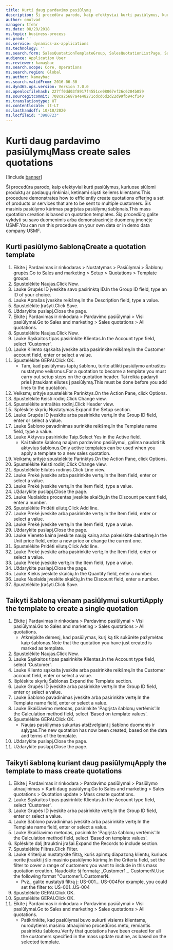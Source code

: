 ```yaml
---
title: Kurti daug pardavimo pasiūlymų
description: Ši procedūra parodo, kaip efektyviai kurti pasiūlymus, kuriuose siūlomi produktų ar paslaugų rinkiniai, ketinami siųsti keliems klientams.
author: omulvad
manager: tfehr
ms.date: 08/29/2018
ms.topic: business-process
ms.prod: ''
ms.service: dynamics-ax-applications
ms.technology: ''
ms.search.form: SalesQuotationTemplateGroup, SalesQuotationListPage, SalesCreateQuotation, SalesQuotationTable, SysQueryForm, SalesQuickQuote
audience: Application User
ms.reviewer: kamaybac
ms.search.scope: Core, Operations
ms.search.region: Global
ms.author: kamaybac
ms.search.validFrom: 2016-06-30
ms.dyn365.ops.version: Version 7.0.0
ms.openlocfilehash: 227ff0dd03f8917f4551ce08067ef26c6204b059
ms.sourcegitcommit: 708ca25687a4e48271cdcd6d2d22d99fb94cf140
ms.translationtype: HT
ms.contentlocale: lt-LT
ms.lasthandoff: 10/10/2020
ms.locfileid: "3980723"
---
```

# <a name="mass-create-sales-quotations"></a><span data-ttu-id="a7793-103">Kurti daug pardavimo pasiūlymų</span><span class="sxs-lookup"><span data-stu-id="a7793-103">Mass create sales quotations</span></span>

[!include [banner](../../includes/banner.md)]

<span data-ttu-id="a7793-104">Ši procedūra parodo, kaip efektyviai kurti pasiūlymus, kuriuose siūlomi produktų ar paslaugų rinkiniai, ketinami siųsti keliems klientams.</span><span class="sxs-lookup"><span data-stu-id="a7793-104">This procedure demonstrates how to efficiently create quotations offering a set of products or services that are to be sent to multiple customers.</span></span> <span data-ttu-id="a7793-105">Šis masinis pasiūlymo kūrimas pagrįstas pasiūlymų šablonais.</span><span class="sxs-lookup"><span data-stu-id="a7793-105">This mass quotation creation is based on quotation templates.</span></span> <span data-ttu-id="a7793-106">Šią procedūrą galite vykdyti su savo duomenimis arba demonstracinėje duomenų įmonėje USMF.</span><span class="sxs-lookup"><span data-stu-id="a7793-106">You can run this procedure on your own data or in demo data company USMF.</span></span>


## <a name="create-a-quotation-template"></a><span data-ttu-id="a7793-107">Kurti pasiūlymo šabloną</span><span class="sxs-lookup"><span data-stu-id="a7793-107">Create a quotation template</span></span>
1. <span data-ttu-id="a7793-108">Eikite į Pardavimas ir rinkodaras > Nustatymas > Pasiūlymai > Šablonų grupės.</span><span class="sxs-lookup"><span data-stu-id="a7793-108">Go to Sales and marketing > Setup > Quotations > Template groups.</span></span>
2. <span data-ttu-id="a7793-109">Spustelėkite Naujas.</span><span class="sxs-lookup"><span data-stu-id="a7793-109">Click New.</span></span>
3. <span data-ttu-id="a7793-110">Lauke Grupės ID įveskite savo pasirinktą ID.</span><span class="sxs-lookup"><span data-stu-id="a7793-110">In the Group ID field, type an ID of your choice.</span></span>
4. <span data-ttu-id="a7793-111">Lauke Aprašas įveskite reikšmę.</span><span class="sxs-lookup"><span data-stu-id="a7793-111">In the Description field, type a value.</span></span>
5. <span data-ttu-id="a7793-112">Spustelėkite Įrašyti.</span><span class="sxs-lookup"><span data-stu-id="a7793-112">Click Save.</span></span>
6. <span data-ttu-id="a7793-113">Uždarykite puslapį.</span><span class="sxs-lookup"><span data-stu-id="a7793-113">Close the page.</span></span>
7. <span data-ttu-id="a7793-114">Eikite į Pardavimas ir rinkodara > Pardavimo pasiūlymai > Visi pasiūlymai.</span><span class="sxs-lookup"><span data-stu-id="a7793-114">Go to Sales and marketing > Sales quotations > All quotations.</span></span>
8. <span data-ttu-id="a7793-115">Spustelėkite Naujas.</span><span class="sxs-lookup"><span data-stu-id="a7793-115">Click New.</span></span>
9. <span data-ttu-id="a7793-116">Lauke Sąskaitos tipas pasirinkite Klientas.</span><span class="sxs-lookup"><span data-stu-id="a7793-116">In the Account type field, select 'Customer'.</span></span>
10. <span data-ttu-id="a7793-117">Lauke Kliento sąskaita įveskite arba pasirinkite reikšmę.</span><span class="sxs-lookup"><span data-stu-id="a7793-117">In the Customer account field, enter or select a value.</span></span>
11. <span data-ttu-id="a7793-118">Spustelėkite GERAI.</span><span class="sxs-lookup"><span data-stu-id="a7793-118">Click OK.</span></span>
    * <span data-ttu-id="a7793-119">Tam, kad pasiūlymas taptų šablonu, turite atlikti pasiūlymo antraštės nustatymo veiksmus.</span><span class="sxs-lookup"><span data-stu-id="a7793-119">For a quotation to become a template you must carry out  setup steps on the quotation header.</span></span> <span data-ttu-id="a7793-120">Tai reikia padaryti prieš įtraukiant eilutes į pasiūlymą.</span><span class="sxs-lookup"><span data-stu-id="a7793-120">This must be done before you add lines to the quotation.</span></span>   
12. <span data-ttu-id="a7793-121">Veiksmų srityje spustelėkite Parinktys.</span><span class="sxs-lookup"><span data-stu-id="a7793-121">On the Action Pane, click Options.</span></span>
13. <span data-ttu-id="a7793-122">Spustelėkite Keisti rodinį.</span><span class="sxs-lookup"><span data-stu-id="a7793-122">Click Change view.</span></span>
14. <span data-ttu-id="a7793-123">Spustelėkite antraštės rodinį.</span><span class="sxs-lookup"><span data-stu-id="a7793-123">Click Header view.</span></span>
15. <span data-ttu-id="a7793-124">Išplėskite skyrių Nustatymas.</span><span class="sxs-lookup"><span data-stu-id="a7793-124">Expand the Setup section.</span></span>
16. <span data-ttu-id="a7793-125">Lauke Grupės ID įveskite arba pasirinkite vertę.</span><span class="sxs-lookup"><span data-stu-id="a7793-125">In the Group ID field, enter or select a value.</span></span>
17. <span data-ttu-id="a7793-126">Lauke Šablono pavadinimas surinkite reikšmę.</span><span class="sxs-lookup"><span data-stu-id="a7793-126">In the Template name field, type a value.</span></span>
18. <span data-ttu-id="a7793-127">Lauke Aktyvus pasirinkite Taip.</span><span class="sxs-lookup"><span data-stu-id="a7793-127">Select Yes in the Active field.</span></span>
    * <span data-ttu-id="a7793-128">Kai taikote šabloną naujam pardavimo pasiūlymui, galima naudoti tik aktyvius šablonus.</span><span class="sxs-lookup"><span data-stu-id="a7793-128">Only active templates can be used when you apply a template to a new sales quotation.</span></span>  
19. <span data-ttu-id="a7793-129">Veiksmų srityje spustelėkite Parinktys.</span><span class="sxs-lookup"><span data-stu-id="a7793-129">On the Action Pane, click Options.</span></span>
20. <span data-ttu-id="a7793-130">Spustelėkite Keisti rodinį.</span><span class="sxs-lookup"><span data-stu-id="a7793-130">Click Change view.</span></span>
21. <span data-ttu-id="a7793-131">Spustelėkite Eilutės rodinys.</span><span class="sxs-lookup"><span data-stu-id="a7793-131">Click Line view.</span></span>
22. <span data-ttu-id="a7793-132">Lauke Prekė įveskite arba pasirinkite vertę.</span><span class="sxs-lookup"><span data-stu-id="a7793-132">In the Item field, enter or select a value.</span></span>
23. <span data-ttu-id="a7793-133">Lauke Prekė įveskite vertę.</span><span class="sxs-lookup"><span data-stu-id="a7793-133">In the Item field, type a value.</span></span>
24. <span data-ttu-id="a7793-134">Uždarykite puslapį.</span><span class="sxs-lookup"><span data-stu-id="a7793-134">Close the page.</span></span>
25. <span data-ttu-id="a7793-135">Lauke Nuolaidos procentas įveskite skaičių.</span><span class="sxs-lookup"><span data-stu-id="a7793-135">In the Discount percent field, enter a number.</span></span>
26. <span data-ttu-id="a7793-136">Spustelėkite Pridėti eilutę.</span><span class="sxs-lookup"><span data-stu-id="a7793-136">Click Add line.</span></span>
27. <span data-ttu-id="a7793-137">Lauke Prekė įveskite arba pasirinkite vertę.</span><span class="sxs-lookup"><span data-stu-id="a7793-137">In the Item field, enter or select a value.</span></span>
28. <span data-ttu-id="a7793-138">Lauke Prekė įveskite vertę.</span><span class="sxs-lookup"><span data-stu-id="a7793-138">In the Item field, type a value.</span></span>
29. <span data-ttu-id="a7793-139">Uždarykite puslapį.</span><span class="sxs-lookup"><span data-stu-id="a7793-139">Close the page.</span></span>
30. <span data-ttu-id="a7793-140">Lauke Vieneto kaina įveskite naują kainą arba pakeiskite dabartinę.</span><span class="sxs-lookup"><span data-stu-id="a7793-140">In the Unit price field, enter a new price or change the current one.</span></span>
31. <span data-ttu-id="a7793-141">Spustelėkite Pridėti eilutę.</span><span class="sxs-lookup"><span data-stu-id="a7793-141">Click Add line.</span></span>
32. <span data-ttu-id="a7793-142">Lauke Prekė įveskite arba pasirinkite vertę.</span><span class="sxs-lookup"><span data-stu-id="a7793-142">In the Item field, enter or select a value.</span></span>
33. <span data-ttu-id="a7793-143">Lauke Prekė įveskite vertę.</span><span class="sxs-lookup"><span data-stu-id="a7793-143">In the Item field, type a value.</span></span>
34. <span data-ttu-id="a7793-144">Uždarykite puslapį.</span><span class="sxs-lookup"><span data-stu-id="a7793-144">Close the page.</span></span>
35. <span data-ttu-id="a7793-145">Lauke Kiekis įveskite skaičių.</span><span class="sxs-lookup"><span data-stu-id="a7793-145">In the Quantity field, enter a number.</span></span>
36. <span data-ttu-id="a7793-146">Lauke Nuolaida įveskite skaičių.</span><span class="sxs-lookup"><span data-stu-id="a7793-146">In the Discount field, enter a number.</span></span>
37. <span data-ttu-id="a7793-147">Spustelėkite Įrašyti.</span><span class="sxs-lookup"><span data-stu-id="a7793-147">Click Save.</span></span>

## <a name="apply-the-template-to-create-a-single-quotation"></a><span data-ttu-id="a7793-148">Taikyti šabloną vienam pasiūlymui sukurti</span><span class="sxs-lookup"><span data-stu-id="a7793-148">Apply the template to create a single quotation</span></span>
1. <span data-ttu-id="a7793-149">Eikite į Pardavimas ir rinkodara > Pardavimo pasiūlymai > Visi pasiūlymai.</span><span class="sxs-lookup"><span data-stu-id="a7793-149">Go to Sales and marketing > Sales quotations > All quotations.</span></span>
    * <span data-ttu-id="a7793-150">Atkreipkite dėmesį, kad pasiūlymas, kurį ką tik sukūrėte pažymėtas kaip šablonas.</span><span class="sxs-lookup"><span data-stu-id="a7793-150">Note that the quotation you have just created is marked as template.</span></span>  
2. <span data-ttu-id="a7793-151">Spustelėkite Naujas.</span><span class="sxs-lookup"><span data-stu-id="a7793-151">Click New.</span></span>
3. <span data-ttu-id="a7793-152">Lauke Sąskaitos tipas pasirinkite Klientas.</span><span class="sxs-lookup"><span data-stu-id="a7793-152">In the Account type field, select 'Customer'.</span></span>
4. <span data-ttu-id="a7793-153">Lauke Kliento sąskaita įveskite arba pasirinkite reikšmę.</span><span class="sxs-lookup"><span data-stu-id="a7793-153">In the Customer account field, enter or select a value.</span></span>
5. <span data-ttu-id="a7793-154">Išplėskite skyrių Šablonas.</span><span class="sxs-lookup"><span data-stu-id="a7793-154">Expand the Template section.</span></span>
6. <span data-ttu-id="a7793-155">Lauke Grupės ID įveskite arba pasirinkite vertę.</span><span class="sxs-lookup"><span data-stu-id="a7793-155">In the Group ID field, enter or select a value.</span></span>
7. <span data-ttu-id="a7793-156">Lauke Šablono pavadinimas įveskite arba pasirinkite vertę.</span><span class="sxs-lookup"><span data-stu-id="a7793-156">In the Template name field, enter or select a value.</span></span>
8. <span data-ttu-id="a7793-157">Lauke Skaičiavimo metodas, pasirinkite 'Pagrįsta šablonų vertėmis'.</span><span class="sxs-lookup"><span data-stu-id="a7793-157">In the Calculation method field, select 'Based on template values'.</span></span>
9. <span data-ttu-id="a7793-158">Spustelėkite GERAI.</span><span class="sxs-lookup"><span data-stu-id="a7793-158">Click OK.</span></span>
    * <span data-ttu-id="a7793-159">Naujas pasiūlymas sukurtas atsižvelgiant į šablono duomenis ir sąlygas.</span><span class="sxs-lookup"><span data-stu-id="a7793-159">The new quotation has now been created, based on the data and terms of the template.</span></span>  
10. <span data-ttu-id="a7793-160">Uždarykite puslapį.</span><span class="sxs-lookup"><span data-stu-id="a7793-160">Close the page.</span></span>
11. <span data-ttu-id="a7793-161">Uždarykite puslapį.</span><span class="sxs-lookup"><span data-stu-id="a7793-161">Close the page.</span></span>

## <a name="apply-the-template-to-mass-create-quotations"></a><span data-ttu-id="a7793-162">Taikyti šabloną kuriant daug pasiūlymų</span><span class="sxs-lookup"><span data-stu-id="a7793-162">Apply the template to mass create quotations</span></span>
1. <span data-ttu-id="a7793-163">Eikite į Pardavimas ir rinkodara > Pardavimo pasiūlymai > Pasiūlymo atnaujinimas > Kurti daug pasiūlymų.</span><span class="sxs-lookup"><span data-stu-id="a7793-163">Go to Sales and marketing > Sales quotations > Quotation update > Mass create quotations.</span></span>
2. <span data-ttu-id="a7793-164">Lauke Sąskaitos tipas pasirinkite Klientas.</span><span class="sxs-lookup"><span data-stu-id="a7793-164">In the Account type field, select 'Customer'.</span></span>
3. <span data-ttu-id="a7793-165">Lauke Grupės ID įveskite arba pasirinkite vertę.</span><span class="sxs-lookup"><span data-stu-id="a7793-165">In the Group ID field, enter or select a value.</span></span>
4. <span data-ttu-id="a7793-166">Lauke Šablono pavadinimas įveskite arba pasirinkite vertę.</span><span class="sxs-lookup"><span data-stu-id="a7793-166">In the Template name field, enter or select a value.</span></span>
5. <span data-ttu-id="a7793-167">Lauke Skaičiavimo metodas, pasirinkite 'Pagrįsta šablonų vertėmis'.</span><span class="sxs-lookup"><span data-stu-id="a7793-167">In the Calculation method field, select 'Based on template values'.</span></span>
6. <span data-ttu-id="a7793-168">Išplėskite dalį Įtrauktini įrašai.</span><span class="sxs-lookup"><span data-stu-id="a7793-168">Expand the Records to include section.</span></span>
7. <span data-ttu-id="a7793-169">Spustelėkite Filtras.</span><span class="sxs-lookup"><span data-stu-id="a7793-169">Click Filter.</span></span>
8. <span data-ttu-id="a7793-170">Lauke Kriterijus nustatykite filtrą, kuris apimtų diapazoną klientų, kuriuos norite įtraukti į šio masinio pasiūlymo kūrimą.</span><span class="sxs-lookup"><span data-stu-id="a7793-170">In the Criteria field, set the filter to cover a range of customers you want to include in this mass quotation creation.</span></span> <span data-ttu-id="a7793-171">Naudokite šį formatą: „Customer1... CustomerN.</span><span class="sxs-lookup"><span data-stu-id="a7793-171">Use the following format "Customer1..CustomerN.</span></span>
    * <span data-ttu-id="a7793-172">Pvz., galite nustatyti filtrą į: US-001... US-004</span><span class="sxs-lookup"><span data-stu-id="a7793-172">For example, you could set the filter to: US-001..US-004</span></span>  
9. <span data-ttu-id="a7793-173">Spustelėkite GERAI.</span><span class="sxs-lookup"><span data-stu-id="a7793-173">Click OK.</span></span>
10. <span data-ttu-id="a7793-174">Spustelėkite GERAI.</span><span class="sxs-lookup"><span data-stu-id="a7793-174">Click OK.</span></span>
11. <span data-ttu-id="a7793-175">Eikite į Pardavimas ir rinkodara > Pardavimo pasiūlymai > Visi pasiūlymai.</span><span class="sxs-lookup"><span data-stu-id="a7793-175">Go to Sales and marketing > Sales quotations > All quotations.</span></span>
    * <span data-ttu-id="a7793-176">Patikrinkite, kad pasiūlymai buvo sukurti visiems klientams, nurodytiems masinio atnaujinimo procedūros metu, remiantis pasirinktu šablonu.</span><span class="sxs-lookup"><span data-stu-id="a7793-176">Verify that quotations have been created for all the customers specified in the mass update routine, as based on the selected template.</span></span>  

